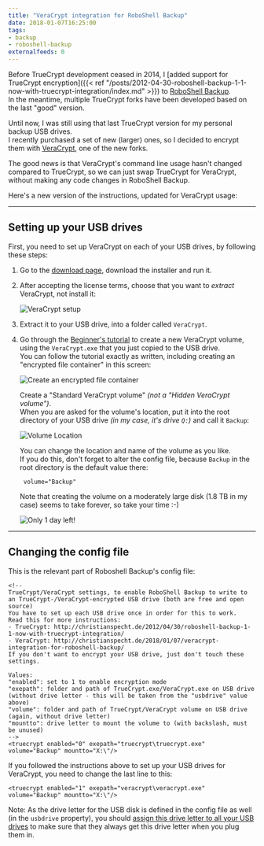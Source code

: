 ```yaml
---
title: "VeraCrypt integration for RoboShell Backup"
date: 2018-01-07T16:25:00
tags:
- backup
- roboshell-backup
externalfeeds: 0
---
```


Before TrueCrypt development ceased in 2014, I [added support for TrueCrypt encryption]({{< ref "/posts/2012-04-30-roboshell-backup-1-1-now-with-truecrypt-integration/index.md" >}}) to [RoboShell Backup](/roboshell-backup/).  
In the meantime, multiple TrueCrypt forks have been developed based on the last "good" version.

Until now, I was still using that last TrueCrypt version for my personal backup USB drives.  
I recently purchased a set of new (larger) ones, so I decided to encrypt them with [VeraCrypt](https://www.veracrypt.fr), one of the new forks.

The good news is that VeraCrypt's command line usage hasn't changed compared to TrueCrypt, so we can just swap TrueCrypt for VeraCrypt, without making any code changes in RoboShell Backup.

Here's a new version of the instructions, updated for VeraCrypt usage:

---

## Setting up your USB drives

First, you need to set up VeraCrypt on each of your USB drives, by following these steps:

1. Go to the [download page](https://www.veracrypt.fr/en/Downloads.html), download the installer and run it.
 
2. After accepting the license terms, choose that you want to *extract* VeraCrypt, not install it:

	![VeraCrypt setup](/img/veracrypt01.png "VeraCrypt setup")

3. Extract it to your USB drive, into a folder called `VeraCrypt`.

4. Go through the [Beginner's tutorial](https://www.veracrypt.fr/en/Beginner%27s%20Tutorial.html) to create a new VeraCrypt volume, using the `VeraCrypt.exe` that you just copied to the USB drive.  
You can follow the tutorial exactly as written, including creating an "encrypted file container" in this screen:  

	![Create an encrypted file container](/img/veracrypt02.png "Create an encrypted file container")

	Create a "Standard VeraCrypt volume" *(not a "Hidden VeraCrypt volume")*.  
	When you are asked for the volume's location, put it into the root directory of your USB drive *(in my case, it's drive `Q:`)* and call it `Backup`:

	![Volume Location](/img/veracrypt03.png "Volume Location")

	You can change the location and name of the volume as you like.  
	If you do this, don't forget to alter the config file, because `Backup` in the root directory is the default value there:

		volume="Backup"

	Note that creating the volume on a moderately large disk (1.8 TB in my case) seems to take forever, so take your time :-)

	![Only 1 day left!](/img/veracrypt04.png "Only 1 day left!")


---

## Changing the config file

This is the relevant part of Roboshell Backup's config file:

	<!--
	TrueCrypt/VeraCrypt settings, to enable RoboShell Backup to write to an TrueCrypt-/VeraCrypt-encrypted USB drive (both are free and open source)
	You have to set up each USB drive once in order for this to work.
	Read this for more instructions:
    - TrueCrypt: http://christianspecht.de/2012/04/30/roboshell-backup-1-1-now-with-truecrypt-integration/
    - VeraCrypt: http://christianspecht.de/2018/01/07/veracrypt-integration-for-roboshell-backup/
	If you don't want to encrypt your USB drive, just don't touch these settings.
	
	Values:
	"enabled": set to 1 to enable encryption mode
	"exepath": folder and path of TrueCrypt.exe/VeraCrypt.exe on USB drive (without drive letter - this will be taken from the "usbdrive" value above)
	"volume": folder and path of TrueCrypt/VeraCrypt volume on USB drive (again, without drive letter)
	"mountto": drive letter to mount the volume to (with backslash, must be unused)
	-->
	<truecrypt enabled="0" exepath="truecrypt\truecrypt.exe" volume="Backup" mountto="X:\"/>

If you followed the instructions above to set up your USB drives for VeraCrypt, you need to change the last line to this: 

	<truecrypt enabled="1" exepath="veracrypt\veracrypt.exe" volume="Backup" mountto="X:\"/>

Note: As the drive letter for the USB disk is defined in the config file as well (in the `usbdrive` property), you should [assign this drive letter to all your USB drives](https://www.howtogeek.com/96298/assign-a-static-drive-letter-to-a-usb-drive-in-windows-7/) to make sure that they always get this drive letter when you plug them in.
